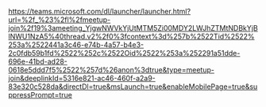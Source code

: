 https://teams.microsoft.com/dl/launcher/launcher.html?url=%2f_%23%2fl%2fmeetup-join%2f19%3ameeting_YjgwNWVkYjUtMTM5Zi00MDY2LWJhZTMtNDBkYjBlNWU1NzA5%40thread.v2%2f0%3fcontext%3d%257b%2522Tid%2522%253a%2522441a3c46-e74b-4a57-b4e3-2c0fdb59b1fd%2522%252c%2522Oid%2522%253a%252291a51dde-696e-41bd-ad28-0618e5ddd7f5%2522%257d%26anon%3dtrue&type=meetup-join&deeplinkId=5316e821-ac46-460f-a2a9-83e320c528da&directDl=true&msLaunch=true&enableMobilePage=true&suppressPrompt=true

